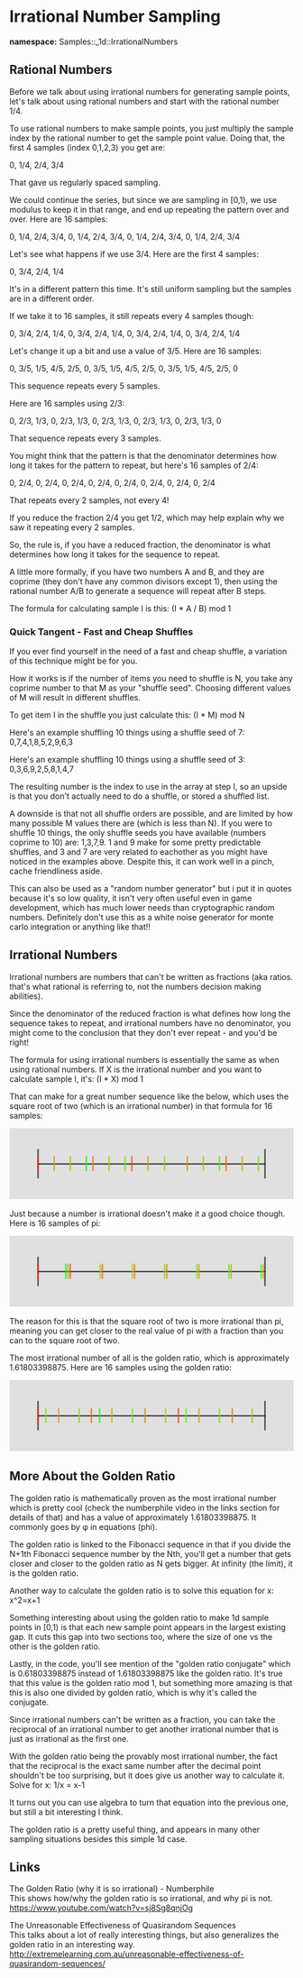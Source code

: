 # Irrational Number Sampling

**namespace:** Samples::_1d::IrrationalNumbers

## Rational Numbers

Before we talk about using irrational numbers for generating sample points, let's talk about using rational numbers and start with the rational number 1/4.

To use rational numbers to make sample points, you just multiply the sample index by the rational number to get the sample point value.  Doing that, the first 4 samples (index 0,1,2,3) you get are:

0, 1/4, 2/4, 3/4

That gave us regularly spaced sampling.

We could continue the series, but since we are sampling in [0,1), we use modulus to keep it in that range, and end up repeating the pattern over and over.  Here are 16 samples:

0, 1/4, 2/4, 3/4, 0, 1/4, 2/4, 3/4, 0, 1/4, 2/4, 3/4, 0, 1/4, 2/4, 3/4

Let's see what happens if we use 3/4.  Here are the first 4 samples:

0, 3/4, 2/4, 1/4

It's in a different pattern this time. It's still uniform sampling but the samples are in a different order.

If we take it to 16 samples, it still repeats every 4 samples though:

0, 3/4, 2/4, 1/4, 0, 3/4, 2/4, 1/4, 0, 3/4, 2/4, 1/4, 0, 3/4, 2/4, 1/4

Let's change it up a bit and use a value of 3/5.  Here are 16 samples:

0, 3/5, 1/5, 4/5, 2/5, 0, 3/5, 1/5, 4/5, 2/5, 0, 3/5, 1/5, 4/5, 2/5, 0

This sequence repeats every 5 samples.

Here are 16 samples using 2/3:

0, 2/3, 1/3, 0, 2/3, 1/3, 0, 2/3, 1/3, 0, 2/3, 1/3, 0, 2/3, 1/3, 0

That sequence repeats every 3 samples.

You might think that the pattern is that the denominator determines how long it takes for the pattern to repeat, but here's 16 samples of 2/4:

0, 2/4, 0, 2/4, 0, 2/4, 0, 2/4, 0, 2/4, 0, 2/4, 0, 2/4, 0, 2/4

That repeats every 2 samples, not every 4!

If you reduce the fraction 2/4 you get 1/2, which may help explain why we saw it repeating every 2 samples.

So, the rule is, if you have a reduced fraction, the denominator is what determines how long it takes for the sequence to repeat.

A little more formally, if you have two numbers A and B, and they are coprime (they don't have any common divisors except 1), then using the rational number A/B to generate a sequence will repeat after B steps.

The formula for calculating sample I is this:  (I * A / B) mod 1

### Quick Tangent - Fast and Cheap Shuffles

If you ever find yourself in the need of a fast and cheap shuffle, a variation of this technique might be for you.

How it works is if the number of items you need to shuffle is N, you take any coprime number to that M as your "shuffle seed".  Choosing different values of M will result in different shuffles.

To get item I in the shuffle you just calculate this:  (I * M) mod N

Here's an example shuffling 10 things using a shuffle seed of 7:
0,7,4,1,8,5,2,9,6,3

Here's an example shuffling 10 things using a shuffle seed of 3:
0,3,6,9,2,5,8,1,4,7

The resulting number is the index to use in the array at step I, so an upside is that you don't actually need to do a shuffle, or stored a shuffled list.

A downside is that not all shuffle orders are possible, and are limited by how many possible M values there are (which is less than N).  If you were to shuffle 10 things, the only shuffle seeds you have available (numbers coprime to 10) are: 1,3,7,9. 1 and 9 make for some pretty predictable shuffles, and 3 and 7 are very related to eachother as you might have noticed in the examples above.  Despite this, it can work well in a pinch, cache friendliness aside.

This can also be used as a "random number generator" but i put it in quotes because it's so low quality, it isn't very often useful even in game development, which has much lower needs than cryptographic random numbers.  Definitely don't use this as a white noise generator for monte carlo integration or anything like that!!

## Irrational Numbers

Irrational numbers are numbers that can't be written as fractions (aka ratios. that's what rational is referring to, not the numbers decision making abilities).

Since the denominator of the reduced fraction is what defines how long the sequence takes to repeat, and irrational numbers have no denominator, you might come to the conclusion that they don't ever repeat - and you'd be right!

The formula for using irrational numbers is essentially the same as when using rational numbers.  If X is the irrational number and you want to calculate sample I, it's: (I * X) mod 1

That can make for a great number sequence like the below, which uses the square root of two (which is an irrational number) in that formula for 16 samples:

![16 samples sqrt2](../../../../output/samples/_1d/irrational_numbers/sqrt2.png)

Just because a number is irrational doesn't make it a good choice though.  Here is 16 samples of pi:

![16 samples pi](../../../../output/samples/_1d/irrational_numbers/pi.png)

The reason for this is that the square root of two is more irrational than pi, meaning you can get closer to the real value of pi with a fraction than you can to the square root of two.

The most irrational number of all is the golden ratio, which is approximately 1.61803398875.  Here are 16 samples using the golden ratio:

![16 samples pi](../../../../output/samples/_1d/irrational_numbers/golden_ratio.png)

## More About the Golden Ratio

The golden ratio is mathematically proven as the most irrational number which is pretty cool (check the numberphile video in the links section for details of that) and has a value of approximately 1.61803398875.  It commonly goes by φ in equations (phi).

The golden ratio is linked to the Fibonacci sequence in that if you divide the N+1th Fibonacci sequence number by the Nth, you'll get a number that gets closer and closer to the golden ratio as N gets bigger.  At infinity (the limit), it is the golden ratio.

Another way to calculate the golden ratio is to solve this equation for x:  x^2=x+1

Something interesting about using the golden ratio to make 1d sample points in [0,1) is that each new sample point appears in the largest existing gap.  It cuts this gap into two sections too, where the size of one vs the other is the golden ratio.

Lastly, in the code, you'll see mention of the "golden ratio conjugate" which is 0.61803398875 instead of 1.61803398875 like the golden ratio.  It's true that this value is the golden ratio mod 1, but something more amazing is that this is also one divided by golden ratio, which is why it's called the conjugate.

Since irrational numbers can't be written as a fraction, you can take the reciprocal of an irrational number to get another irrational number that is just as irrational as the first one.

With the golden ratio being the provably most irrational number, the fact that the reciprocal is the exact same number after the decimal point shouldn't be too surprising, but it does give us another way to calculate it.  Solve for x:  1/x = x-1

It turns out you can use algebra to turn that equation into the previous one, but still a bit interesting I think.

The golden ratio is a pretty useful thing, and appears in many other sampling situations besides this simple 1d case.

## Links

The Golden Ratio (why it is so irrational) - Numberphile  
This shows how/why the golden ratio is so irrational, and why pi is not.  
https://www.youtube.com/watch?v=sj8Sg8qnjOg

The Unreasonable Effectiveness of Quasirandom Sequences  
This talks about a lot of really interesting things, but also generalizes the golden ratio in an interesting way.  
http://extremelearning.com.au/unreasonable-effectiveness-of-quasirandom-sequences/
